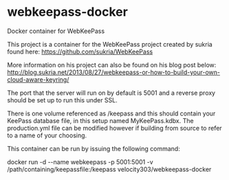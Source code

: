 webkeepass-docker
=================

Docker container for WebKeePass

This project is a container for the WebKeePass project created by sukria found here: https://github.com/sukria/WebKeePass

More information on his project can also be found on his blog post below:
http://blog.sukria.net/2013/08/27/webkeepass-or-how-to-build-your-own-cloud-aware-keyring/

The port that the server will run on by default is 5001 and a reverse proxy should be set up to run this under SSL.

There is one volume referenced as /keepass and this should contain your KeePass database file, in this setup named MyKeePass.kdbx. The production.yml file can be modified however if building from source to refer to a name of your choosing.

This container can be run by issuing the following command:

docker run -d --name webkeepass -p 5001:5001 -v /path/containing/keepassfile:/keepass  velocity303/webkeepass-docker


